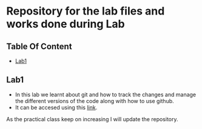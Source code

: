 # Repository for the lab files and works done during Lab

## Table Of Content
- [Lab1](#lab1)


## Lab1
- In this lab we learnt about git and how to track the changes and manage the different versions of the code along with how to use github.
- It can be accesed using this [link](https://github.com/arbinthaku5/dotnet-lab/tree/master/lab1).

As the practical class keep on increasing I will update the repository.
